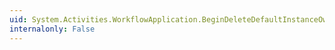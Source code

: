 ```yaml
---
uid: System.Activities.WorkflowApplication.BeginDeleteDefaultInstanceOwner(System.Runtime.DurableInstancing.InstanceStore,System.TimeSpan,System.AsyncCallback,System.Object)
internalonly: False
---
```

